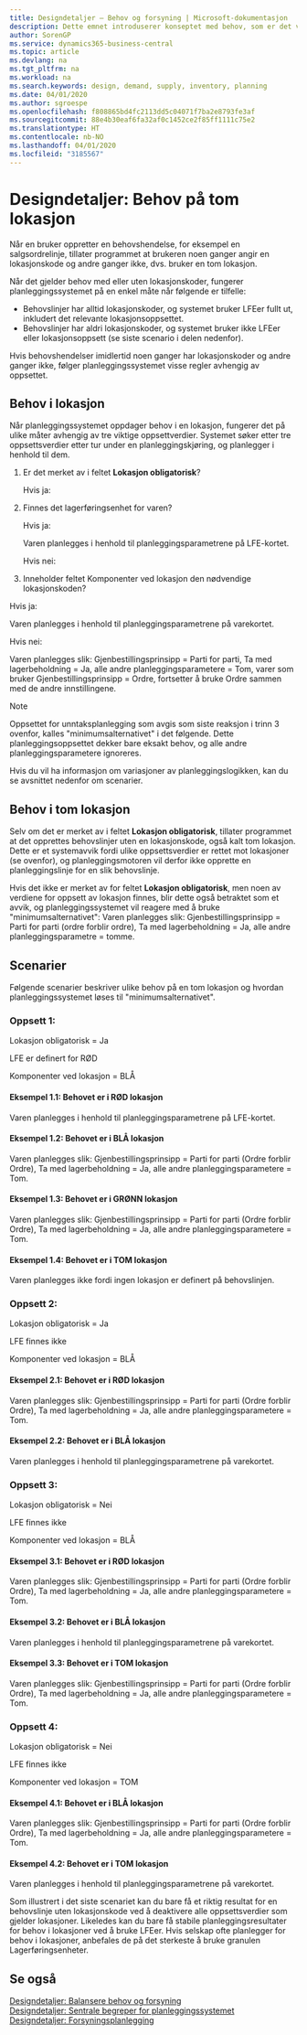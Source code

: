 ```yaml
---
title: Designdetaljer – Behov og forsyning | Microsoft-dokumentasjon
description: Dette emnet introduserer konseptet med behov, som er det vanlige uttrykket som brukes for alle typer bruttobehov, for eksempel en salgsordre og komponentbehov fra en produksjonsordre.
author: SorenGP
ms.service: dynamics365-business-central
ms.topic: article
ms.devlang: na
ms.tgt_pltfrm: na
ms.workload: na
ms.search.keywords: design, demand, supply, inventory, planning
ms.date: 04/01/2020
ms.author: sgroespe
ms.openlocfilehash: f808865bd4fc2113dd5c04071f7ba2e8793fe3af
ms.sourcegitcommit: 88e4b30eaf6fa32af0c1452ce2f85ff1111c75e2
ms.translationtype: HT
ms.contentlocale: nb-NO
ms.lasthandoff: 04/01/2020
ms.locfileid: "3185567"
---
```

# <a name="design-details-demand-at-blank-location"></a>Designdetaljer: Behov på tom lokasjon
Når en bruker oppretter en behovshendelse, for eksempel en salgsordrelinje, tillater programmet at brukeren noen ganger angir en lokasjonskode og andre ganger ikke, dvs. bruker en tom lokasjon.

Når det gjelder behov med eller uten lokasjonskoder, fungerer planleggingssystemet på en enkel måte når følgende er tilfelle:

- Behovslinjer har alltid lokasjonskoder, og systemet bruker LFEer fullt ut, inkludert det relevante lokasjonsoppsettet.
- Behovslinjer har aldri lokasjonskoder, og systemet bruker ikke LFEer eller lokasjonsoppsett (se siste scenario i delen nedenfor).

Hvis behovshendelser imidlertid noen ganger har lokasjonskoder og andre ganger ikke, følger planleggingssystemet visse regler avhengig av oppsettet.

## <a name="demand-at-location"></a>Behov i lokasjon
Når planleggingssystemet oppdager behov i en lokasjon, fungerer det på ulike måter avhengig av tre viktige oppsettverdier. Systemet søker etter tre oppsettsverdier etter tur under en planleggingskjøring, og planlegger i henhold til dem.

1. Er det merket av i feltet **Lokasjon obligatorisk**?

    Hvis ja:

2. Finnes det lagerføringsenhet for varen?

    Hvis ja:

    Varen planlegges i henhold til planleggingsparametrene på LFE-kortet.

    Hvis nei:

3. Inneholder feltet Komponenter ved lokasjon den nødvendige lokasjonskoden?

  Hvis ja:

  Varen planlegges i henhold til planleggingsparametrene på varekortet.

  Hvis nei:

  Varen planlegges slik: Gjenbestillingsprinsipp = Parti for parti, Ta med lagerbeholdning = Ja, alle andre planleggingsparametere = Tom, varer som bruker Gjenbestillingsprinsipp = Ordre, fortsetter å bruke Ordre sammen med de andre innstillingene.

> [!NOTE]
> Oppsettet for unntaksplanlegging som avgis som siste reaksjon i trinn 3 ovenfor, kalles "minimumsalternativet" i det følgende. Dette planleggingsoppsettet dekker bare eksakt behov, og alle andre planleggingsparametere ignoreres.

Hvis du vil ha informasjon om variasjoner av planleggingslogikken, kan du se avsnittet nedenfor om scenarier.

## <a name="demand-at-blank-location"></a>Behov i tom lokasjon
Selv om det er merket av i feltet **Lokasjon obligatorisk**, tillater programmet at det opprettes behovslinjer uten en lokasjonskode, også kalt tom lokasjon. Dette er et systemavvik fordi ulike oppsettsverdier er rettet mot lokasjoner (se ovenfor), og planleggingsmotoren vil derfor ikke opprette en planleggingslinje for en slik behovslinje.

Hvis det ikke er merket av for feltet **Lokasjon obligatorisk**, men noen av verdiene for oppsett av lokasjon finnes, blir dette også betraktet som et avvik, og planleggingssystemet vil reagere med å bruke "minimumsalternativet": Varen planlegges slik: Gjenbestillingsprinsipp = Parti for parti (ordre forblir ordre), Ta med lagerbeholdning = Ja, alle andre planleggingsparametre = tomme.

## <a name="scenarios"></a>Scenarier
Følgende scenarier beskriver ulike behov på en tom lokasjon og hvordan planleggingssystemet løses til "minimumsalternativet".

### <a name="setup-1"></a>Oppsett 1:
Lokasjon obligatorisk = Ja

LFE er definert for RØD

Komponenter ved lokasjon = BLÅ

#### <a name="case-11-demand-is-at-red-location"></a>Eksempel 1.1: Behovet er i RØD lokasjon
Varen planlegges i henhold til planleggingsparametrene på LFE-kortet.

#### <a name="case-12-demand-is-at-blue-location"></a>Eksempel 1.2: Behovet er i BLÅ lokasjon
Varen planlegges slik: Gjenbestillingsprinsipp = Parti for parti (Ordre forblir Ordre), Ta med lagerbeholdning = Ja, alle andre planleggingsparametere = Tom.

#### <a name="case-13-demand-is-at-green-location"></a>Eksempel 1.3: Behovet er i GRØNN lokasjon
Varen planlegges slik: Gjenbestillingsprinsipp = Parti for parti (Ordre forblir Ordre), Ta med lagerbeholdning = Ja, alle andre planleggingsparametere = Tom.

#### <a name="case-14-demand-is-at-blank-location"></a>Eksempel 1.4: Behovet er i TOM lokasjon
Varen planlegges ikke fordi ingen lokasjon er definert på behovslinjen.

### <a name="setup-2"></a>Oppsett 2:
Lokasjon obligatorisk = Ja

LFE finnes ikke

Komponenter ved lokasjon = BLÅ

#### <a name="case-21-demand-is-at-red-location"></a>Eksempel 2.1: Behovet er i RØD lokasjon
Varen planlegges slik: Gjenbestillingsprinsipp = Parti for parti (Ordre forblir Ordre), Ta med lagerbeholdning = Ja, alle andre planleggingsparametere = Tom.

#### <a name="case-22-demand-is-at-blue-location"></a>Eksempel 2.2: Behovet er i BLÅ lokasjon
Varen planlegges i henhold til planleggingsparametrene på varekortet.

### <a name="setup-3"></a>Oppsett 3:
Lokasjon obligatorisk = Nei

LFE finnes ikke

Komponenter ved lokasjon = BLÅ

#### <a name="case-31-demand-is-at-red-location"></a>Eksempel 3.1: Behovet er i RØD lokasjon
Varen planlegges slik: Gjenbestillingsprinsipp = Parti for parti (Ordre forblir Ordre), Ta med lagerbeholdning = Ja, alle andre planleggingsparametere = Tom.

#### <a name="case-32-demand-is-at-blue-location"></a>Eksempel 3.2: Behovet er i BLÅ lokasjon
Varen planlegges i henhold til planleggingsparametrene på varekortet.

#### <a name="case-33-demand-is-at-blank-location"></a>Eksempel 3.3: Behovet er i TOM lokasjon
Varen planlegges slik: Gjenbestillingsprinsipp = Parti for parti (Ordre forblir Ordre), Ta med lagerbeholdning = Ja, alle andre planleggingsparametere = Tom.

### <a name="setup-4"></a>Oppsett 4:
Lokasjon obligatorisk = Nei

LFE finnes ikke

Komponenter ved lokasjon = TOM

#### <a name="case-41-demand-is-at-blue-location"></a>Eksempel 4.1: Behovet er i BLÅ lokasjon
Varen planlegges slik: Gjenbestillingsprinsipp = Parti for parti (Ordre forblir Ordre), Ta med lagerbeholdning = Ja, alle andre planleggingsparametere = Tom.

#### <a name="case-42-demand-is-at-blank-location"></a>Eksempel 4.2: Behovet er i TOM lokasjon
Varen planlegges i henhold til planleggingsparametrene på varekortet.

Som illustrert i det siste scenariet kan du bare få et riktig resultat for en behovslinje uten lokasjonskode ved å deaktivere alle oppsettsverdier som gjelder lokasjoner. Likeledes kan du bare få stabile planleggingsresultater for behov i lokasjoner ved å bruke LFEer. Hvis selskap ofte planlegger for behov i lokasjoner, anbefales de på det sterkeste å bruke granulen Lagerføringsenheter.

## <a name="see-also"></a>Se også  
[Designdetaljer: Balansere behov og forsyning](design-details-balancing-demand-and-supply.md)   
[Designdetaljer: Sentrale begreper for planleggingssystemet](design-details-central-concepts-of-the-planning-system.md)   
[Designdetaljer: Forsyningsplanlegging](design-details-supply-planning.md)
